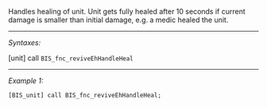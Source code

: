 Handles healing of unit. Unit gets fully healed after 10 seconds if current damage is smaller than initial damage, e.g. a medic healed the unit.


---
*Syntaxes:*

[unit] call `BIS_fnc_reviveEhHandleHeal`

---
*Example 1:*

```sqf
[BIS_unit] call BIS_fnc_reviveEhHandleHeal;
```